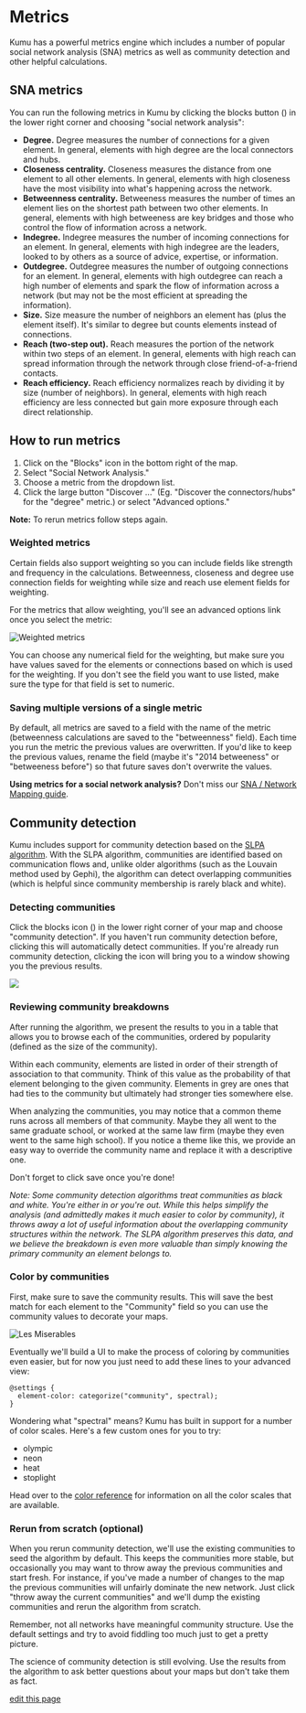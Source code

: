 # Metrics
Kumu has a powerful metrics engine which includes a number of popular social network analysis (SNA) metrics as well as community detection and other helpful calculations.

## SNA metrics
You can run the following metrics in Kumu by clicking the blocks button (<i class="fa fa-cube"></i>) in the lower right corner and choosing "social network analysis":

* **Degree.** Degree measures the number of connections for a given element. In general, elements with high degree are the local connectors and hubs.
* **Closeness centrality.** Closeness measures the distance from one element to all other elements. In general, elements with high closeness have the most visibility into what's happening across the network.
* **Betweenness centrality.** Betweeness measures the number of times an element lies on the shortest path between two other elements. In general, elements with high betweeness are key bridges and those who control the flow of information across a network.
* **Indegree.** Indegree measures the number of incoming connections for an element. In general, elements with high indegree are the leaders, looked to by others as a source of advice, expertise, or information.
* **Outdegree.** Outdegree measures the number of outgoing connections for an element. In general, elements with high outdegree can reach a high number of elements and spark the flow of information across a network (but may not be the most efficient at spreading the information).
* **Size.** Size measure the number of neighbors an element has (plus the element itself). It's similar to degree but counts elements instead of connections.
* **Reach (two-step out).** Reach measures the portion of the network within two steps of an element. In general, elements with high reach can spread information through the network through close friend-of-a-friend contacts.
* **Reach efficiency.** Reach efficiency normalizes reach by dividing it by size (number of neighbors). In general, elements with high reach efficiency are less connected but gain more exposure through each direct relationship.

## How to run metrics
1. Click on the "Blocks" icon in the bottom right of the map.
1. Select "Social Network Analysis." 
1. Choose a metric from the dropdown list.
1. Click the large button "Discover ..." (Eg. "Discover the connectors/hubs" for the "degree" metric.) or select "Advanced options."

**Note:** To rerun metrics follow steps again.

### Weighted metrics
Certain fields also support weighting so you can include fields like strength and frequency in the calculations. Betweenness, closeness and degree use connection fields for weighting while size and reach use element fields for weighting.

For the metrics that allow weighting, you'll see an advanced options link once you select the metric:

![Weighted metrics](/images/weighted-metrics.jpg)

You can choose any numerical field for the weighting, but make sure you have values saved for the elements or connections based on which is used for the weighting. If you don't see the field you want to use listed, make sure the type for that field is set to numeric.

### Saving multiple versions of a single metric

By default, all metrics are saved to a field with the name of the metric (betweenness calculations are saved to the "betweenness" field). Each time you run the metric the previous values are overwritten. If you'd like to keep the previous values, rename the field (maybe it's "2014 betweeness" or "betweeness before") so that future saves don't overwrite the values.

**Using metrics for a social network analysis?** Don't miss our [SNA / Network Mapping guide](sna-network-mapping.md).

## Community detection

Kumu includes support for community detection based on the [SLPA algorithm](https://scholar.google.com/scholar?q=slpa+community+detection). With the SLPA algorithm, communities are identified based on communication flows and, unlike older algorithms (such as the Louvain method used by Gephi), the algorithm can detect overlapping communities (which is helpful since community membership is rarely black and white).

### Detecting communities

Click the blocks icon (<i class="fa fa-cube"></i>) in the lower right corner of your map and choose "community detection". If you haven't run community detection before, clicking this will automatically detect communities. If you're already run community detection, clicking the icon will bring you to a window showing you the previous results.

<img src="../images/community-results.jpg" class="plain">

### Reviewing community breakdowns

After running the algorithm, we present the results to you in a table that allows you to browse each of the communities, ordered by popularity (defined as the size of the community).

Within each community, elements are listed in order of their strength of association to that community. Think of this value as the probability of that element belonging to the given community. Elements in grey are ones that had ties to the community but ultimately had stronger ties somewhere else.

When analyzing the communities, you may notice that a common theme runs across all members of that community. Maybe they all went to the same graduate school, or worked at the same law firm (maybe they even went to the same high school). If you notice a theme like this, we provide an easy way to override the community name and replace it with a descriptive one.

Don't forget to click save once you're done!

*Note: Some community detection algorithms treat communities as black and white. You're either in or you're out. While this helps simplify the analysis (and admittedly makes it much easier to color by community), it throws away a lot of useful information about the overlapping community structures within the network. The SLPA algorithm preserves this data, and we believe the breakdown is even more valuable than simply knowing the primary community an element belongs to.*

### Color by communities

First, make sure to save the community results. This will save the best match for each element to the "Community" field so you can use the community values to decorate your maps.

![Les Miserables](/images/les-mis.jpg)

Eventually we'll build a UI to make the process of coloring by communities even easier, but for now you just need to add these lines to your advanced view:

```
@settings {
  element-color: categorize("community", spectral);
}
```

Wondering what "spectral" means? Kumu has built in support for a number of color scales. Here's a few custom ones for you to try:

* olympic
* neon
* heat
* stoplight

Head over to the [color reference](color-reference.md) for information on all the color scales that are available.

### Rerun from scratch (optional)

When you rerun community detection, we'll use the existing communities to seed the algorithm by default. This keeps the communities more stable, but occasionally you may want to throw away the previous communities and start fresh. For instance, if you've made a number of changes to the map the previous communities will unfairly dominate the new network. Just click "throw away the current communities" and we'll dump the existing communities and rerun the algorithm from scratch.

Remember, not all networks have meaningful community structure. Use the default settings and try to avoid fiddling too much just to get a pretty picture.

The science of community detection is still evolving. Use the results from the algorithm to ask better questions about your maps but don't take them as fact.

<span class="edit-link"><a href="https://github.com/kumu/docs/blob/master/guides/metrics.md" target="_blank"><i class="fa fa-github"></i> edit this page</a></span>
